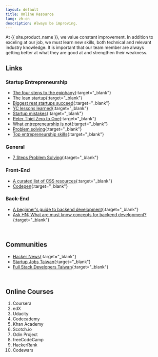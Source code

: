 ```yaml
---
layout: default
title: Online Resource
lang: zh-cn
description: Always be improving.
---
```


At {{ site.product_name }}, we value constant improvement. In addition to exceling at our job, we must learn new skills, both technical and relevant industry knowledge. It is important that our team member are always getting better at what they are good at and strengthen their weakness.

## Links

### Startup Entrepreneurship

- [The four steps to the epiphany](https://medium.com/mbreads/the-four-steps-to-the-epiphany-7aee0c8e0f8e){:target="\_blank"}
- [The lean startup](https://youtu.be/RSaIOCHbuYw){:target="\_blank"}
- [Biggest reat startups succeed](https://youtu.be/bNpx7gpSqbY){:target="\_blank"}
- [YC lessons learned](https://youtu.be/0MGNf1BIuxA){:target="\_blank"}
- [Startup mistakes](https://youtu.be/eChOUVm9fTA){:target="\_blank"}
- [Peter Thiel Zero to One](https://youtu.be/JqxzLUE6pP8){:target="\_blank"}
- [What entrepreneurship is not](https://youtu.be/Xcsp0486olY){:target="\_blank"}
- [Problem solving](https://youtu.be/68QW15sBdKQ){:target="\_blank"}
- [Top entrepreneurship skills](https://youtu.be/86unGITRPLs){:target="\_blank"}

### General

- [7 Steps Problem Solving](https://www.leadershipnow.com/leadingblog/2019/10/7_steps_to_bulletproof_problem.html){:target="\_blank"}

### Front-End

- [A curated list of CSS resources](https://alligator.io/css/css-resources/){:target="\_blank"}
- [Codepen](https://codepen.io/){:target="\_blank"}

### Back-End

- [A beginner's guide to backend development](https://www.upwork.com/hiring/development/a-beginners-guide-to-back-end-development/){:target="\_blank"}
- [Ask HN: What are must know concepts for backend development?](https://news.ycombinator.com/item?id=18961793){:target="\_blank"}

<br>

## Communities

- [Hacker News](https://news.ycombinator.com/){:target="\_blank"}
- [Startup Jobs Taiwan](https://021tw.github.io/021tw.github.io/){:target="\_blank"}
- [Full Stack Developers Taiwan](https://stacktw.github.io/stacktw.github.io/){:target="\_blank"}

<br>

## Online Courses

1. Coursera
2. edX
3. Udacity
4. Codecademy
5. Khan Academy
6. Scotch.io
7. Odin Project
8. freeCodeCamp
9. HackerRank
10. Codewars
